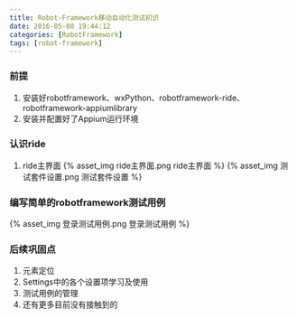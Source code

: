 ```yaml
---
title: Robot-Framework移动自动化测试初识
date: 2016-05-08 19:44:12
categories: [RobotFramework]
tags: [robot-framework]
---
```


### 前提
1. 安装好robotframework、wxPython、robotframework-ride、robotframework-appiumlibrary
2. 安装并配置好了Appium运行环境

  <!--more-->

### 认识ride
1. ride主界面
{% asset_img ride主界面.png ride主界面 %}
{% asset_img 测试套件设置.png 测试套件设置 %}

### 编写简单的robotframework测试用例
{% asset_img 登录测试用例.png 登录测试用例 %}

### 后续巩固点
1. 元素定位
2. Settings中的各个设置项学习及使用
3. 测试用例的管理
4. 还有更多目前没有接触到的
